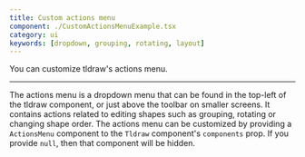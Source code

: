 ```yaml
---
title: Custom actions menu
component: ./CustomActionsMenuExample.tsx
category: ui
keywords: [dropdown, grouping, rotating, layout]
---
```


You can customize tldraw's actions menu.

---

The actions menu is a dropdown menu that can be found in the top-left of the tldraw component, or just above the toolbar on smaller screens. It contains actions related to editing shapes such as grouping, rotating or changing shape order. The actions menu can be customized by providing a `ActionsMenu` component to the `Tldraw` component's `components` prop. If you provide `null`, then that component will be hidden.
